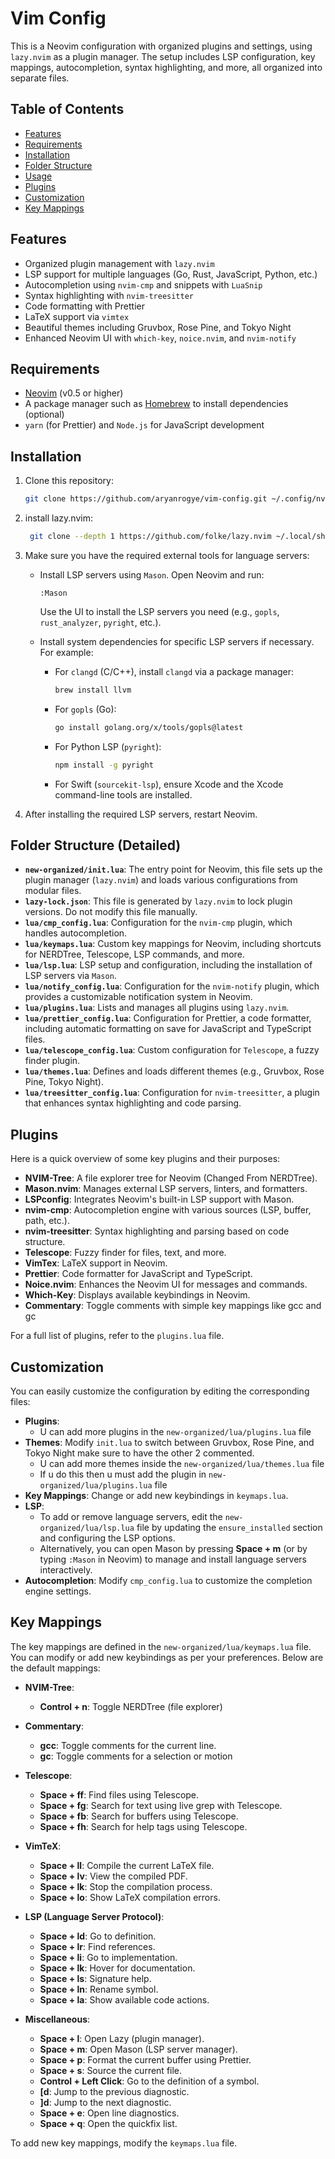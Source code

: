 # Vim Config

This is a Neovim configuration with organized plugins and settings, using `lazy.nvim` as a plugin manager. The setup includes LSP configuration, key mappings, autocompletion, syntax highlighting, and more, all organized into separate files.

## Table of Contents

- [Features](#features)
- [Requirements](#requirements)
- [Installation](#installation)
- [Folder Structure](#folder-structure)
- [Usage](#usage)
- [Plugins](#plugins)
- [Customization](#customization)
- [Key Mappings](#key-mappings)

## Features

- Organized plugin management with `lazy.nvim`
- LSP support for multiple languages (Go, Rust, JavaScript, Python, etc.)
- Autocompletion using `nvim-cmp` and snippets with `LuaSnip`
- Syntax highlighting with `nvim-treesitter`
- Code formatting with Prettier
- LaTeX support via `vimtex`
- Beautiful themes including Gruvbox, Rose Pine, and Tokyo Night
- Enhanced Neovim UI with `which-key`, `noice.nvim`, and `nvim-notify`

## Requirements

- [Neovim](https://neovim.io/) (v0.5 or higher)
- A package manager such as [Homebrew](https://brew.sh/) to install dependencies (optional)
- `yarn` (for Prettier) and `Node.js` for JavaScript development

## Installation

1. Clone this repository:
   ```bash
   git clone https://github.com/aryanrogye/vim-config.git ~/.config/nvim

2. install lazy.nvim: 
   ```bash
    git clone --depth 1 https://github.com/folke/lazy.nvim ~/.local/share/nvim/site/pack/lazy/start/lazy.nvim

3. Make sure you have the required external tools for language servers:

   - Install LSP servers using `Mason`. Open Neovim and run:
     ```vim
     :Mason
     ```
     Use the UI to install the LSP servers you need (e.g., `gopls`, `rust_analyzer`, `pyright`, etc.).

   - Install system dependencies for specific LSP servers if necessary. For example:
     - For `clangd` (C/C++), install `clangd` via a package manager:
       ```bash
       brew install llvm
       ```
     - For `gopls` (Go):
       ```bash
       go install golang.org/x/tools/gopls@latest
       ```
     - For Python LSP (`pyright`):
       ```bash
       npm install -g pyright
       ```
     - For Swift (`sourcekit-lsp`), ensure Xcode and the Xcode command-line tools are installed.

5. After installing the required LSP servers, restart Neovim.

## Folder Structure (Detailed)

- **`new-organized/init.lua`**: The entry point for Neovim, this file sets up the plugin manager (`lazy.nvim`) and loads various configurations from modular files.
- **`lazy-lock.json`**: This file is generated by `lazy.nvim` to lock plugin versions. Do not modify this file manually.
- **`lua/cmp_config.lua`**: Configuration for the `nvim-cmp` plugin, which handles autocompletion.
- **`lua/keymaps.lua`**: Custom key mappings for Neovim, including shortcuts for NERDTree, Telescope, LSP commands, and more.
- **`lua/lsp.lua`**: LSP setup and configuration, including the installation of LSP servers via `Mason`.
- **`lua/notify_config.lua`**: Configuration for the `nvim-notify` plugin, which provides a customizable notification system in Neovim.
- **`lua/plugins.lua`**: Lists and manages all plugins using `lazy.nvim`.
- **`lua/prettier_config.lua`**: Configuration for Prettier, a code formatter, including automatic formatting on save for JavaScript and TypeScript files.
- **`lua/telescope_config.lua`**: Custom configuration for `Telescope`, a fuzzy finder plugin.
- **`lua/themes.lua`**: Defines and loads different themes (e.g., Gruvbox, Rose Pine, Tokyo Night).
- **`lua/treesitter_config.lua`**: Configuration for `nvim-treesitter`, a plugin that enhances syntax highlighting and code parsing.

## Plugins

Here is a quick overview of some key plugins and their purposes:

- **NVIM-Tree**: A file explorer tree for Neovim (Changed From NERDTree).
- **Mason.nvim**: Manages external LSP servers, linters, and formatters.
- **LSPconfig**: Integrates Neovim's built-in LSP support with Mason.
- **nvim-cmp**: Autocompletion engine with various sources (LSP, buffer, path, etc.).
- **nvim-treesitter**: Syntax highlighting and parsing based on code structure.
- **Telescope**: Fuzzy finder for files, text, and more.
- **VimTex**: LaTeX support in Neovim.
- **Prettier**: Code formatter for JavaScript and TypeScript.
- **Noice.nvim**: Enhances the Neovim UI for messages and commands.
- **Which-Key**: Displays available keybindings in Neovim.
- **Commentary**: Toggle comments with simple key mappings like gcc and gc

For a full list of plugins, refer to the `plugins.lua` file.

## Customization

You can easily customize the configuration by editing the corresponding files:

- **Plugins**:
    - U can add more plugins in the `new-organized/lua/plugins.lua` file
- **Themes**: Modify `init.lua` to switch between Gruvbox, Rose Pine, and Tokyo Night make sure to have the other 2 commented.
    - U can add more themes inside the `new-organized/lua/themes.lua` file
    - If u do this then u must add the plugin in `new-organized/lua/plugins.lua` file
- **Key Mappings**: Change or add new keybindings in `keymaps.lua`.
- **LSP**: 
    - To add or remove language servers, edit the `new-organized/lua/lsp.lua` file by updating the `ensure_installed` section and configuring the LSP options.
    - Alternatively, you can open Mason by pressing **Space + m** (or by typing `:Mason` in Neovim) to manage and install language servers interactively.
- **Autocompletion**: Modify `cmp_config.lua` to customize the completion engine settings.

## Key Mappings

The key mappings are defined in the `new-organized/lua/keymaps.lua` file. You can modify or add new keybindings as per your preferences. Below are the default mappings:

- **NVIM-Tree**:
    - **Control + n**: Toggle NERDTree (file explorer)

- **Commentary**:
    - **gcc**: Toggle comments for the current line.
    - **gc**: Toggle comments for a selection or motion
  
- **Telescope**:
    - **Space + ff**: Find files using Telescope.
    - **Space + fg**: Search for text using live grep with Telescope.
    - **Space + fb**: Search for buffers using Telescope.
    - **Space + fh**: Search for help tags using Telescope.

- **VimTeX**:
    - **Space + ll**: Compile the current LaTeX file.
    - **Space + lv**: View the compiled PDF.
    - **Space + lk**: Stop the compilation process.
    - **Space + lo**: Show LaTeX compilation errors.

- **LSP (Language Server Protocol)**:
    - **Space + ld**: Go to definition.
    - **Space + lr**: Find references.
    - **Space + li**: Go to implementation.
    - **Space + lk**: Hover for documentation.
    - **Space + ls**: Signature help.
    - **Space + ln**: Rename symbol.
    - **Space + la**: Show available code actions.

- **Miscellaneous**:
    - **Space + l**: Open Lazy (plugin manager).
    - **Space + m**: Open Mason (LSP server manager).
    - **Space + p**: Format the current buffer using Prettier.
    - **Space + s**: Source the current file.
    - **Control + Left Click**: Go to the definition of a symbol.
    - **[d**: Jump to the previous diagnostic.
    - **]d**: Jump to the next diagnostic.
    - **Space + e**: Open line diagnostics.
    - **Space + q**: Open the quickfix list.

To add new key mappings, modify the `keymaps.lua` file.
